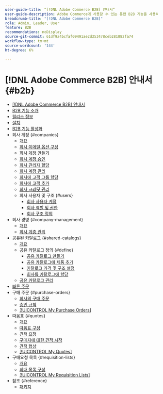 ```yaml
---
user-guide-title: “[!DNL Adobe Commerce B2B] 안내서”
user-guide-description: Adobe Commerce에 사용할 수 있는 통합 B2B 기능을 사용하는 방법에 대해 알아봅니다.
breadcrumb-title: "[!DNL Adobe Commerce B2B]"
role: Admin, Leader, User
feature: B2B
recommendations: noDisplay
source-git-commit: 61df9a4bcfaf09491ae2d353478ceb281082fa74
workflow-type: tm+mt
source-wordcount: '144'
ht-degree: 6%

---
```



# [!DNL Adobe Commerce B2B] 안내서 {#b2b}

+ [[!DNL Adobe Commerce B2B] 안내서](guide-overview.md)
+ [B2B 기능 소개](introduction.md)
+ [릴리스 정보](release-notes.md)
+ [설치](install.md)
+ [B2B 기능 활성화](enable-basic-features.md)
+ 회사 계정 {#companies}
   + [개요](account-companies.md)
   + [회사 이메일 옵션 구성](email-company-configuration.md)
   + [회사 계정 만들기](account-company-create.md)
   + [회사 계정 승인](account-company-approve.md)
   + [회사 관리자 할당](account-company-admin.md)
   + [회사 계정 관리](account-company-manage.md)
   + [회사에 고객 그룹 할당](account-company-customer-group.md)
   + [회사에 고객 추가](customer-assign-company.md)
   + [회사 크레딧 관리](credit-company.md)
   + 회사 사용자 및 구조 {#users}
      + [회사 사용자 계정](account-company-users.md)
      + [회사 역할 및 권한](account-company-roles-permissions.md)
      + [회사 구조 정의](account-company-structure.md)
+ 회사 경영 {#company-management}
   + [개요](manage-companies.md)
   + [회사 계층 관리](assign-companies.md)
+ 공유된 카탈로그 {#shared-catalogs}
   + [개요](catalog-shared.md)
   + 공유 카탈로그 정의 {#define}
      + [공유 카탈로그 만들기](catalog-shared-create.md)
      + [공유 카탈로그에 제품 추가](catalog-shared-product-add.md)
      + [카탈로그 가격 및 구조 설정](catalog-shared-pricing-structure.md)
      + [회사를 카탈로그에 할당](catalog-shared-assign-companies.md)
   + [공유 카탈로그 관리](catalog-shared-manage.md)
+ [빠른 주문](quick-order.md)
+ 구매 주문 {#purchase-orders}
   + [회사의 구매 주문](purchase-order-flow.md)
   + [승인 규칙](account-dashboard-approval-rules.md)
   + [[!UICONTROL My Purchase Orders]](account-dashboard-my-purchase-orders.md)
+ 따옴표 {#quotes}
   + [개요](quotes.md)
   + [따옴표 구성](configure-quotes.md)
   + [견적 요청](quote-request.md)
   + [구매자에 대한 견적 시작](sales-rep-initiates-quote.md)
   + [견적 협상](quote-price-negotiation.md)
   + [[!UICONTROL My Quotes]](account-dashboard-my-quotes.md)
+ 구매요청 목록 {#requisition-lists}
   + [개요](requisition-lists.md)
   + [최대 목록 구성](configure-requisition-lists.md)
   + [[!UICONTROL My Requisition Lists]](account-dashboard-requisition-lists-manage.md)
+ 참조 {#reference}
   + [패키지](packages.md)
